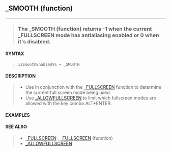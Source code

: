 ## _SMOOTH (function)
---
<blockquote>

### The _SMOOTH (function) returns -1 when the current _FULLSCREEN mode has antialiasing enabled or 0 when it's disabled.

</blockquote>

#### SYNTAX

<blockquote>

`isSmoothEnabled%% = _SMOOTH`

</blockquote>

#### DESCRIPTION

<blockquote>

* Use in conjunction with the [_FULLSCREEN](./_FULLSCREEN.md) function to determine the current full screen mode being used.
* Use [_ALLOWFULLSCREEN](./_ALLOWFULLSCREEN.md) to limit which fullscreen modes are allowed with the key combo ALT+ENTER.


</blockquote>

#### EXAMPLES

<blockquote>


</blockquote>

#### SEE ALSO

<blockquote>

* [_FULLSCREEN](./_FULLSCREEN.md) , [_FULLSCREEN](./_FULLSCREEN.md) (function)
* [_ALLOWFULLSCREEN](./_ALLOWFULLSCREEN.md)

</blockquote>
